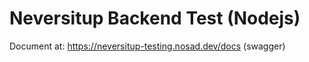 # Neversitup Backend Test (Nodejs)

Document at: https://neversitup-testing.nosad.dev/docs (swagger)
